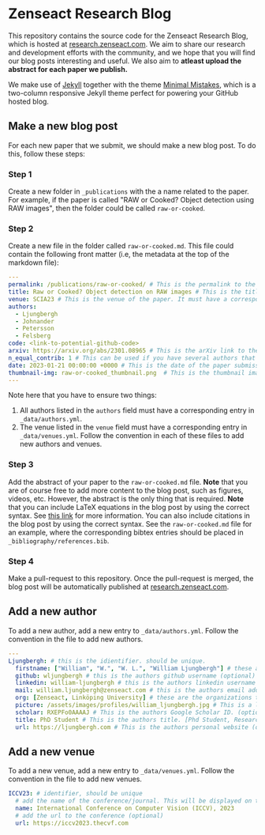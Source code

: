 # Zenseact Research Blog
This repository contains the source code for the Zenseact Research Blog, which is hosted at [research.zenseact.com](https://research.zenseact.com). We aim to share our research and development efforts with the community, and we hope that you will find our blog posts interesting and useful. We also aim to **atleast upload the abstract for each paper we publish.**

We make use of [Jekyll](https://jekyllrb.com/) together with the theme [Minimal Mistakes](https://mmistakes.github.io/minimal-mistakes/), which is a two-column responsive Jekyll theme perfect for powering your GitHub hosted blog.


## Make a new blog post
For each new paper that we submit, we should make a new blog post. To do this, follow these steps:
### Step 1
Create a new folder in `_publications` with the a name related to the paper. For example, if the paper is called "RAW or Cooked? Object detection using RAW images", then the folder could be called `raw-or-cooked`.

### Step 2
Create a new file in the folder called `raw-or-cooked.md`. This file could contain the following front matter (i.e, the metadata at the top of the markdown file):
```yaml
---
permalink: /publications/raw-or-cooked/ # This is the permalink to the blog post. It should be the same as the name of the folder.
title: Raw or Cooked? Object detection on RAW images # This is the title of the paper
venue: SCIA23 # This is the venue of the paper. It must have a corresponding entry in `_data/venues.yml`.
authors:
  - Ljungbergh
  - Johnander
  - Petersson
  - Felsberg
code: <link-to-potential-github-code>
arxiv: https://arxiv.org/abs/2301.08965 # This is the arXiv link to the paper.
n_equal_contrib: 1 # This can be used if you have several authors that contributed equally to the paper. In this case, the first n authors listed in the `authors` field will be marked as equal contributors.
date: 2023-01-21 00:00:00 +0000 # This is the date of the paper submission
thumbnail-img: raw-or-cooked_thumbnail.png  # This is the thumbnail image that will be shown on the blog post. Next to the title.
---
```
Note here that you have to ensure two things:
1. All authors listed in the `authors` field must have a corresponding entry in `_data/authors.yml`.
2. The venue listed in the `venue` field must have a corresponding entry in `_data/venues.yml`.
Follow the convention in each of these files to add new authors and venues.

### Step 3
Add the abstract of your paper to the `raw-or-cooked.md` file. **Note** that you are of course free to add more content to the blog post, such as figures, videos, etc. However, the abstract is the only thing that is required. **Note** that you can include LaTeX equations in the blog post by using the correct syntax. See [this link](https://singyuan.github.io/posts/mathjax/add_tex/) for more information. You can also include citations in the blog post by using the correct syntax. See the `raw-or-cooked.md` file for an example, where the corresponding bibtex entries should be placed in `_bibliography/references.bib`.

### Step 4
Make a pull-request to this repository. Once the pull-request is merged, the blog post will be automatically published at [research.zenseact.com](https://research.zenseact.com).


## Add a new author
To add a new author, add a new entry to `_data/authors.yml`. Follow the convention in the file to add new authors.
```yaml
---
Ljungbergh: # this is the idientifier. should be unique.
  firstname: ["William", "W.", "W. L.", "William Ljungbergh"] # these are the first names of the author. Note that the order is important.
  github: wljungbergh # this is the authors github username (optional)
  linkedin: william-ljungbergh # this is the authors linkedin username (optional)
  mail: william.ljungbergh@zenseact.com # this is the authors email address (optional)
  org: [Zenseact, Linköping University] # these are the organizations that the author is affiliated with. Note that this does not have to be an array.
  picture: /assets/images/profiles/william_ljungbergh.jpg # This is a link to the authors profile picture. Should be a headshot. (optional)
  scholar: RXEPFo0AAAAJ # This is the authors Google Scholar ID. (optional)
  title: PhD Student # This is the authors title. [Phd Student, Researcher, Professor, Supervisor] (optional)
  url: https://ljungbergh.com # This is the authors personal website (optional)
```


## Add a new venue
To add a new venue, add a new entry to `_data/venues.yml`. Follow the convention in the file to add new venues.
```yaml
ICCV23: # identifier, should be unique
  # add the name of the conference/journal. This will be displayed on the blog post.
  name: International Conference on Computer Vision (ICCV), 2023
  # add the url to the conference (optional)
  url: https://iccv2023.thecvf.com
```
